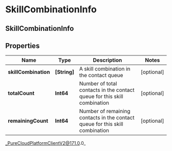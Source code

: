 # SkillCombinationInfo

## SkillCombinationInfo

## Properties

|Name | Type | Description | Notes|
|------------ | ------------- | ------------- | -------------|
| **skillCombination** | **[String]** | A skill combination in the contact queue | [optional] |
| **totalCount** | **Int64** | Number of total contacts in the contact queue for this skill combination | [optional] |
| **remainingCount** | **Int64** | Number of remaining contacts in the contact queue for this skill combination | [optional] |



_PureCloudPlatformClientV2@171.0.0_
